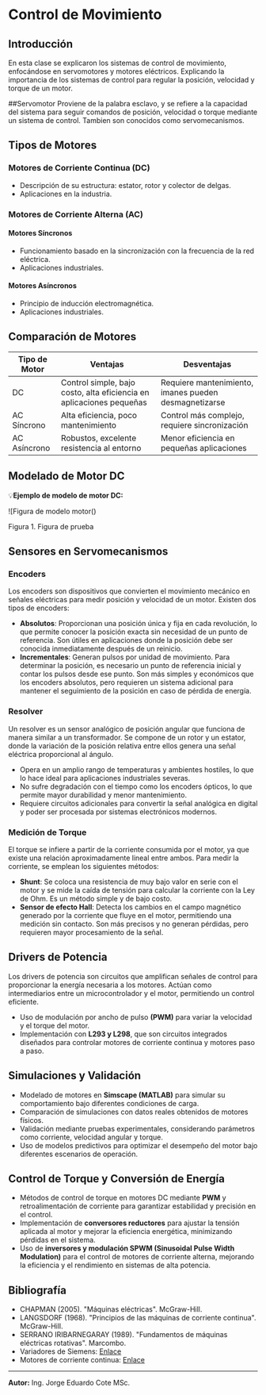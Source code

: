 # Control de Movimiento

## Introducción
En esta clase se explicaron los sistemas de control de movimiento, enfocándose en servomotores y motores eléctricos. Explicando la importancia de los sistemas de control para regular la posición, velocidad y torque de un motor.

##Servomotor
Proviene de la palabra esclavo, y se refiere a la capacidad del sistema para seguir comandos de posición, velocidad o torque mediante un sistema de control. Tambien son conocidos como servomecanismos.

## Tipos de Motores
### Motores de Corriente Continua (DC)
- Descripción de su estructura: estator, rotor y colector de delgas.
- Aplicaciones en la industria.

### Motores de Corriente Alterna (AC)
#### Motores Síncronos
- Funcionamiento basado en la sincronización con la frecuencia de la red eléctrica.
- Aplicaciones industriales.

#### Motores Asíncronos
- Principio de inducción electromagnética.
- Aplicaciones industriales.

## Comparación de Motores
| Tipo de Motor | Ventajas | Desventajas |
|--------------|----------|------------|
| DC | Control simple, bajo costo, alta eficiencia en aplicaciones pequeñas | Requiere mantenimiento, imanes pueden desmagnetizarse |
| AC Síncrono | Alta eficiencia, poco mantenimiento | Control más complejo, requiere sincronización |
| AC Asíncrono | Robustos, excelente resistencia al entorno | Menor eficiencia en pequeñas aplicaciones |

## Modelado de Motor DC
💡**Ejemplo de modelo de motor DC:**

![Figura de modelo motor()

Figura 1. Figura de prueba


## Sensores en Servomecanismos
### Encoders
Los encoders son dispositivos que convierten el movimiento mecánico en señales eléctricas para medir posición y velocidad de un motor. Existen dos tipos de encoders:

- **Absolutos**: Proporcionan una posición única y fija en cada revolución, lo que permite conocer la posición exacta sin necesidad de un punto de referencia. Son útiles en aplicaciones donde la posición debe ser conocida inmediatamente después de un reinicio.
- **Incrementales**: Generan pulsos por unidad de movimiento. Para determinar la posición, es necesario un punto de referencia inicial y contar los pulsos desde ese punto. Son más simples y económicos que los encoders absolutos, pero requieren un sistema adicional para mantener el seguimiento de la posición en caso de pérdida de energía.

### Resolver
Un resolver es un sensor analógico de posición angular que funciona de manera similar a un transformador. Se compone de un rotor y un estator, donde la variación de la posición relativa entre ellos genera una señal eléctrica proporcional al ángulo.

- Opera en un amplio rango de temperaturas y ambientes hostiles, lo que lo hace ideal para aplicaciones industriales severas.
- No sufre degradación con el tiempo como los encoders ópticos, lo que permite mayor durabilidad y menor mantenimiento.
- Requiere circuitos adicionales para convertir la señal analógica en digital y poder ser procesada por sistemas electrónicos modernos.

### Medición de Torque
El torque se infiere a partir de la corriente consumida por el motor, ya que existe una relación aproximadamente lineal entre ambos. Para medir la corriente, se emplean los siguientes métodos:

- **Shunt**: Se coloca una resistencia de muy bajo valor en serie con el motor y se mide la caída de tensión para calcular la corriente con la Ley de Ohm. Es un método simple y de bajo costo.
- **Sensor de efecto Hall**: Detecta los cambios en el campo magnético generado por la corriente que fluye en el motor, permitiendo una medición sin contacto. Son más precisos y no generan pérdidas, pero requieren mayor procesamiento de la señal.

## Drivers de Potencia
Los drivers de potencia son circuitos que amplifican señales de control para proporcionar la energía necesaria a los motores. Actúan como intermediarios entre un microcontrolador y el motor, permitiendo un control eficiente. 

- Uso de modulación por ancho de pulso **(PWM)** para variar la velocidad y el torque del motor.
- Implementación con **L293 y L298**, que son circuitos integrados diseñados para controlar motores de corriente continua y motores paso a paso.

## Simulaciones y Validación
- Modelado de motores en **Simscape (MATLAB)** para simular su comportamiento bajo diferentes condiciones de carga.
- Comparación de simulaciones con datos reales obtenidos de motores físicos.
- Validación mediante pruebas experimentales, considerando parámetros como corriente, velocidad angular y torque.
- Uso de modelos predictivos para optimizar el desempeño del motor bajo diferentes escenarios de operación.

## Control de Torque y Conversión de Energía
- Métodos de control de torque en motores DC mediante **PWM** y retroalimentación de corriente para garantizar estabilidad y precisión en el control.
- Implementación de **conversores reductores** para ajustar la tensión aplicada al motor y mejorar la eficiencia energética, minimizando pérdidas en el sistema.
- Uso de **inversores y modulación SPWM (Sinusoidal Pulse Width Modulation)** para el control de motores de corriente alterna, mejorando la eficiencia y el rendimiento en sistemas de alta potencia.

## Bibliografía
- CHAPMAN (2005). "Máquinas eléctricas". McGraw-Hill.
- LANGSDORF (1968). "Principios de las máquinas de corriente continua". McGraw-Hill.
- SERRANO IRIBARNEGARAY (1989). "Fundamentos de máquinas eléctricas rotativas". Marcombo.
- Variadores de Siemens: [Enlace](https://www.swe.siemens.com/spain/web/es/industry/drive_tech/variadores/Pages/Variadores.aspx)
- Motores de corriente continua: [Enlace](https://www.areatecnologia.com/electricidad/motores-corriente-continua.html)

---
**Autor:** Ing. Jorge Eduardo Cote MSc.
